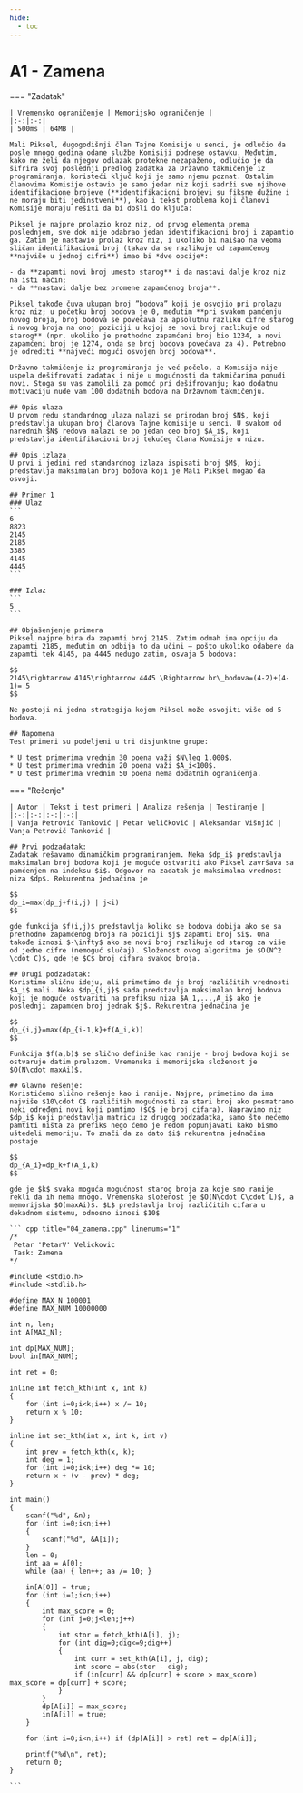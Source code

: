 ```yaml
---
hide:
  - toc
---
```


# A1 - Zamena

=== "Zadatak"
	
	| Vremensko ograničenje | Memorijsko ograničenje |
	|:-:|:-:|
	| 500ms | 64MB |
	
	Mali Piksel, dugogodišnji član Tajne Komisije u senci, je odlučio da posle mnogo godina odane službe Komisiji podnese ostavku. Međutim, kako ne želi da njegov odlazak protekne nezapaženo, odlučio je da šifrira svoj poslednji predlog zadatka za Državno takmičenje iz programiranja, koristeći ključ koji je samo njemu poznat. Ostalim članovima Komisije ostavio je samo jedan niz koji sadrži sve njihove identifikacione brojeve (**identifikacioni brojevi su fiksne dužine i ne moraju biti jedinstveni**), kao i tekst problema koji članovi Komisije moraju rešiti da bi došli do ključa:
	
	Piksel je najpre prolazio kroz niz, od prvog elementa prema poslednjem, sve dok nije odabrao jedan identifikacioni broj i zapamtio ga. Zatim je nastavio prolaz kroz niz, i ukoliko bi naišao na veoma sličan identifikacioni broj (takav da se razlikuje od zapamćenog **najviše u jednoj cifri**) imao bi *dve opcije*:
	
	- da **zapamti novi broj umesto starog** i da nastavi dalje kroz niz na isti način;
	- da **nastavi dalje bez promene zapamćenog broja**.
	
	Piksel takođe čuva ukupan broj ”bodova” koji je osvojio pri prolazu kroz niz; u početku broj bodova je 0, međutim **pri svakom pamćenju novog broja, broj bodova se povećava za apsolutnu razliku cifre starog i novog broja na onoj poziciji u kojoj se novi broj razlikuje od starog** (npr. ukoliko je prethodno zapamćeni broj bio 1234, a novi zapamćeni broj je 1274, onda se broj bodova povećava za 4). Potrebno je odrediti **najveći mogući osvojen broj bodova**.
	
	Državno takmičenje iz programiranja je već počelo, a Komisija nije uspela dešifrovati zadatak i nije u mogućnosti da takmičarima ponudi novi. Stoga su vas zamolili za pomoć pri dešifrovanju; kao dodatnu motivaciju nude vam 100 dodatnih bodova na Državnom takmičenju.
	
	## Opis ulaza
	U prvom redu standardnog ulaza nalazi se prirodan broj $N$, koji predstavlja ukupan broj članova Tajne komisije u senci. U svakom od narednih $N$ redova nalazi se po jedan ceo broj $A_i$, koji predstavlja identifikacioni broj tekućeg člana Komisije u nizu.
	
	## Opis izlaza
	U prvi i jedini red standardnog izlaza ispisati broj $M$, koji predstavlja maksimalan broj bodova koji je Mali Piksel mogao da osvoji.
	
	## Primer 1
	### Ulaz
	```
	6
	8823
	2145
	2185
	3385
	4145
	4445
	```
	
	### Izlaz
	```
	5
	```
	
	## Objašenjenje primera
	Piksel najpre bira da zapamti broj 2145. Zatim odmah ima opciju da zapamti 2185, međutim on odbija to da učini – pošto ukoliko odabere da zapamti tek 4145, pa 4445 nedugo zatim, osvaja 5 bodova:
	
	$$
	2145\rightarrow 4145\rightarrow 4445 \Rightarrow br\_bodova=(4-2)+(4-1)= 5
	$$
	
	Ne postoji ni jedna strategija kojom Piksel može osvojiti više od 5 bodova.
	
	## Napomena
	Test primeri su podeljeni u tri disjunktne grupe:
	
	* U test primerima vrednim 30 poena važi $N\leq 1.000$.
	* U test primerima vrednim 20 poena važi $A_i<100$.
	* U test primerima vrednim 50 poena nema dodatnih ograničenja.
	
=== "Rešenje"
	
	| Autor | Tekst i test primeri | Analiza rеšenja | Testiranje |
	|:-:|:-:|:-:|:-:|
	| Vanja Petrović Tanković | Petar Veličković | Aleksandar Višnjić | Vanja Petrović Tanković |
	
	## Prvi podzadatak:
	Zadatak rešavamo dinamičkim programiranjem. Neka $dp_i$ predstavlja maksimalan broj bodova koji je moguće ostvariti ako Piksel završava sa pamćenjem na indeksu $i$. Odgovor na zadatak je maksimalna vrednost niza $dp$. Rekurentna jednačina je
	
	$$
	dp_i=max(dp_j+f(i,j) | j<i)
	$$
	
	gde funkcija $f(i,j)$ predstavlja koliko se bodova dobija ako se sa prethodno zapamćenog broja na poziciji $j$ zapamti broj $i$. Ona takođe iznosi $-\infty$ ako se novi broj razlikuje od starog za više od jedne cifre (nemoguć slučaj). Složenost ovog algoritma je $O(N^2 \cdot C)$, gde je $C$ broj cifara svakog broja.
	
	## Drugi podzadatak:
	Koristimo sličnu ideju, ali primetimo da je broj različitih vrednosti $A_i$ mali. Neka $dp_{i,j}$ sada predstavlja maksimalan broj bodova koji je moguće ostvariti na prefiksu niza $A_1,...,A_i$ ako je poslednji zapamćen broj jednak $j$. Rekurentna jednačina je 
	
	$$
	dp_{i,j}=max(dp_{i-1,k}+f(A_i,k))
	$$
	
	Funkcija $f(a,b)$ se slično definiše kao ranije - broj bodova koji se ostvaruje datim prelazom. Vremenska i memorijska složenost je $O(N\cdot maxAi)$.
	
	## Glavno rešenje:
	Koristićemo slično rešenje kao i ranije. Najpre, primetimo da ima najviše $10\cdot C$ različitih mogućnosti za stari broj ako posmatramo neki određeni novi koji pamtimo ($C$ je broj cifara). Napravimo niz $dp_i$ koji predstavlja matricu iz drugog podzadatka, samo što nećemo pamtiti ništa za prefiks nego ćemo je redom popunjavati kako bismo uštedeli memoriju. To znači da za dato $i$ rekurentna jednačina postaje
	
	$$
	dp_{A_i}=dp_k+f(A_i,k)
	$$
	
	gde je $k$ svaka moguća mogućnost starog broja za koje smo ranije rekli da ih nema mnogo. Vremenska složenost je $O(N\cdot C\cdot L)$, a memorijska $O(maxAi)$. $L$ predstavlja broj različitih cifara u dekadnom sistemu, odnosno iznosi $10$
	
	``` cpp title="04_zamena.cpp" linenums="1"
	/*
	 Petar 'PetarV' Velickovic
	 Task: Zamena
	*/
	
	#include <stdio.h>
	#include <stdlib.h>
	
	#define MAX_N 100001
	#define MAX_NUM 10000000
	
	int n, len;
	int A[MAX_N];
	
	int dp[MAX_NUM];
	bool in[MAX_NUM];
	
	int ret = 0;
	
	inline int fetch_kth(int x, int k)
	{
	    for (int i=0;i<k;i++) x /= 10;
	    return x % 10;
	}
	
	inline int set_kth(int x, int k, int v)
	{
	    int prev = fetch_kth(x, k);
	    int deg = 1;
	    for (int i=0;i<k;i++) deg *= 10;
	    return x + (v - prev) * deg;
	}
	
	int main()
	{
	    scanf("%d", &n);
	    for (int i=0;i<n;i++)
	    {
	        scanf("%d", &A[i]);
	    }
	    len = 0;
	    int aa = A[0];
	    while (aa) { len++; aa /= 10; }
	    
	    in[A[0]] = true;
	    for (int i=1;i<n;i++)
	    {
	        int max_score = 0;
	        for (int j=0;j<len;j++)
	        {
	            int stor = fetch_kth(A[i], j);
	            for (int dig=0;dig<=9;dig++)
	            {
	                int curr = set_kth(A[i], j, dig);
	                int score = abs(stor - dig);
	                if (in[curr] && dp[curr] + score > max_score) max_score = dp[curr] + score;
	            }
	        }
	        dp[A[i]] = max_score;
	        in[A[i]] = true;
	    }
	    
	    for (int i=0;i<n;i++) if (dp[A[i]] > ret) ret = dp[A[i]];
	    
	    printf("%d\n", ret);
	    return 0;
	}

	```
